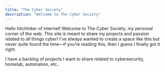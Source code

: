```yaml
---
title: "The Cyber Society"
description: "Welcome to The Cyber Society"
---
```


Hello hitchhiker of internet! Welcome to The Cyber Society, my personal corner of the web. This site is meant to share my projects and passion related  to all things cyber! I’ve always wanted to create a space like this but never quite found the time—if you’re reading this, then I guess I finally got it right.

I have a backlog of projects I want to share related to cybersecurity, homelab, automation, etc.. 

